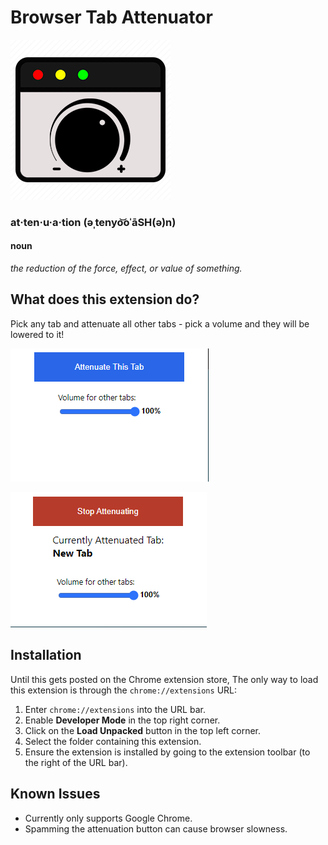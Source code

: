 # Browser Tab Attenuator
![Logo](./images/logo-256.png)

### **at·ten·u·a·tion (əˌtenyo͝oˈāSH(ə)n)**
#### noun
*the reduction of the force, effect, or value of something.*


## What does this extension do?
Pick any tab and attenuate all other tabs - pick a volume and they will be lowered to it!

![Off](./images/attenuator-off.png)

![On](./images/attenuator-on.png)

## Installation
Until this gets posted on the Chrome extension store, The only way to load this extension is through the `chrome://extensions` URL:
1. Enter `chrome://extensions` into the URL bar.
2. Enable **Developer Mode** in the top right corner.
3. Click on the **Load Unpacked** button in the top left corner.
4. Select the folder containing this extension.
5. Ensure the extension is installed by going to the extension toolbar (to the right of the URL bar).


## Known Issues
- Currently only supports Google Chrome.
- Spamming the attenuation button can cause browser slowness.

